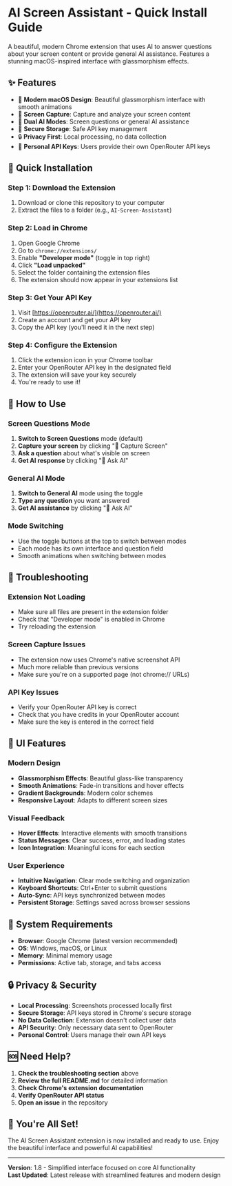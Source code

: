 # AI Screen Assistant - Quick Install Guide

A beautiful, modern Chrome extension that uses AI to answer questions about your screen content or provide general AI assistance. Features a stunning macOS-inspired interface with glassmorphism effects.

## ✨ Features

- 🎨 **Modern macOS Design**: Beautiful glassmorphism interface with smooth animations
- 📸 **Screen Capture**: Capture and analyze your screen content
- 🤖 **Dual AI Modes**: Screen questions or general AI assistance
- 💾 **Secure Storage**: Safe API key management
- 🔒 **Privacy First**: Local processing, no data collection
- 🔑 **Personal API Keys**: Users provide their own OpenRouter API keys

## 🚀 Quick Installation

### Step 1: Download the Extension
1. Download or clone this repository to your computer
2. Extract the files to a folder (e.g., `AI-Screen-Assistant`)

### Step 2: Load in Chrome
1. Open Google Chrome
2. Go to `chrome://extensions/`
3. Enable **"Developer mode"** (toggle in top right)
4. Click **"Load unpacked"**
5. Select the folder containing the extension files
6. The extension should now appear in your extensions list

### Step 3: Get Your API Key
1. Visit [https://openrouter.ai/](https://openrouter.ai/)
2. Create an account and get your API key
3. Copy the API key (you'll need it in the next step)

### Step 4: Configure the Extension
1. Click the extension icon in your Chrome toolbar
2. Enter your OpenRouter API key in the designated field
3. The extension will save your key securely
4. You're ready to use it!

## 🎯 How to Use

### Screen Questions Mode
1. **Switch to Screen Questions** mode (default)
2. **Capture your screen** by clicking "📸 Capture Screen"
3. **Ask a question** about what's visible on screen
4. **Get AI response** by clicking "🤔 Ask AI"

### General AI Mode
1. **Switch to General AI** mode using the toggle
2. **Type any question** you want answered
3. **Get AI assistance** by clicking "🤔 Ask AI"

### Mode Switching
- Use the toggle buttons at the top to switch between modes
- Each mode has its own interface and question field
- Smooth animations when switching between modes

## 🔧 Troubleshooting

### Extension Not Loading
- Make sure all files are present in the extension folder
- Check that "Developer mode" is enabled in Chrome
- Try reloading the extension

### Screen Capture Issues
- The extension now uses Chrome's native screenshot API
- Much more reliable than previous versions
- Make sure you're on a supported page (not chrome:// URLs)

### API Key Issues
- Verify your OpenRouter API key is correct
- Check that you have credits in your OpenRouter account
- Make sure the key is entered in the correct field

## 🎨 UI Features

### Modern Design
- **Glassmorphism Effects**: Beautiful glass-like transparency
- **Smooth Animations**: Fade-in transitions and hover effects
- **Gradient Backgrounds**: Modern color schemes
- **Responsive Layout**: Adapts to different screen sizes

### Visual Feedback
- **Hover Effects**: Interactive elements with smooth transitions
- **Status Messages**: Clear success, error, and loading states
- **Icon Integration**: Meaningful icons for each section

### User Experience
- **Intuitive Navigation**: Clear mode switching and organization
- **Keyboard Shortcuts**: Ctrl+Enter to submit questions
- **Auto-Sync**: API keys synchronized between modes
- **Persistent Storage**: Settings saved across browser sessions

## 📱 System Requirements

- **Browser**: Google Chrome (latest version recommended)
- **OS**: Windows, macOS, or Linux
- **Memory**: Minimal memory usage
- **Permissions**: Active tab, storage, and tabs access

## 🔒 Privacy & Security

- **Local Processing**: Screenshots processed locally first
- **Secure Storage**: API keys stored in Chrome's secure storage
- **No Data Collection**: Extension doesn't collect user data
- **API Security**: Only necessary data sent to OpenRouter
- **Personal Control**: Users manage their own API keys

## 🆘 Need Help?

1. **Check the troubleshooting section** above
2. **Review the full README.md** for detailed information
3. **Check Chrome's extension documentation**
4. **Verify OpenRouter API status**
5. **Open an issue** in the repository

## 🎉 You're All Set!

The AI Screen Assistant extension is now installed and ready to use. Enjoy the beautiful interface and powerful AI capabilities!

---

**Version**: 1.8 - Simplified interface focused on core AI functionality  
**Last Updated**: Latest release with streamlined features and modern design
